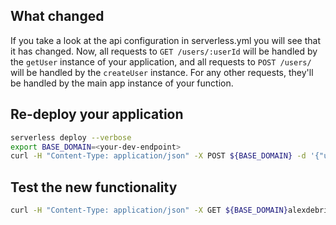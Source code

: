 ## What changed

If you take a look at the api configuration in serverless.yml you will see that it has changed. Now, all requests to `GET /users/:userId` will be handled by the `getUser` instance of your application, and all requests to `POST /users/` will be handled by the `createUser` instance. For any other requests, they'll be handled by the main app instance of your function.

## Re-deploy your application
```bash
serverless deploy --verbose
export BASE_DOMAIN=<your-dev-endpoint>
curl -H "Content-Type: application/json" -X POST ${BASE_DOMAIN} -d '{"userId": "alexdebrie1", "name": "Alex DeBrie"}'
```

## Test the new functionality
```bash
curl -H "Content-Type: application/json" -X GET ${BASE_DOMAIN}alexdebrie1
```
